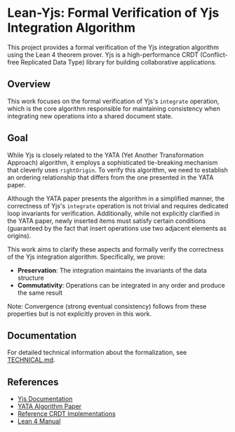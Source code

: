 # Lean-Yjs: Formal Verification of Yjs Integration Algorithm

This project provides a formal verification of the Yjs integration algorithm using the Lean 4 theorem prover. Yjs is a high-performance CRDT (Conflict-free Replicated Data Type) library for building collaborative applications.

## Overview

This work focuses on the formal verification of Yjs's `integrate` operation, which is the core algorithm responsible for maintaining consistency when integrating new operations into a shared document state.

## Goal

While Yjs is closely related to the YATA (Yet Another Transformation Approach) algorithm, it employs a sophisticated tie-breaking mechanism that cleverly uses `rightOrigin`. To verify this algorithm, we need to establish an ordering relationship that differs from the one presented in the YATA paper.

Although the YATA paper presents the algorithm in a simplified manner, the correctness of Yjs's `integrate` operation is not trivial and requires dedicated loop invariants for verification. Additionally, while not explicitly clarified in the YATA paper, newly inserted items must satisfy certain conditions (guaranteed by the fact that insert operations use two adjacent elements as origins).

This work aims to clarify these aspects and formally verify the correctness of the Yjs integration algorithm. Specifically, we prove:

- **Preservation**: The integration maintains the invariants of the data structure
- **Commutativity**: Operations can be integrated in any order and produce the same result

Note: Convergence (strong eventual consistency) follows from these properties but is not explicitly proven in this work.

## Documentation

For detailed technical information about the formalization, see [TECHNICAL.md](TECHNICAL.md).

## References

- [Yjs Documentation](https://docs.yjs.dev/)
- [YATA Algorithm Paper](https://www.researchgate.net/publication/310212186_Near_Real-Time_Peer-to-Peer_Shared_Editing_on_Extensible_Data_Types)
- [Reference CRDT Implementations](https://github.com/josephg/reference-crdts)
- [Lean 4 Manual](https://leanprover.github.io/lean4/doc/)

